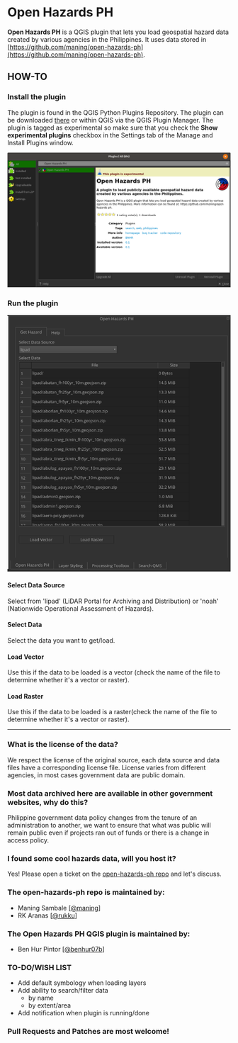 # Open Hazards PH
**Open Hazards PH** is a QGIS plugin that lets you load geospatial hazard data created by various agencies in the Philippines. It uses data stored in [https://github.com/maning/open-hazards-ph](https://github.com/maning/open-hazards-ph).

## HOW-TO
### Install the plugin
The plugin is found in the QGIS Python Plugins Repository. The plugin can be downloaded [there](https://plugins.qgis.org/plugins/open_hazards_ph/) or within QGIS via the QGIS Plugin Manager. The plugin is tagged as experimental so make sure that you check the **Show experimental plugins** checkbox in the Settings tab of the Manage and Install Plugins window.

![Install Open Hazards PH in QGIS](https://raw.githubusercontent.com/benhur07b/open-hazards-ph-qgis/gh-pages/static/images/ohph_install.png)

### Run the plugin
![Run Open Hazards PH](https://raw.githubusercontent.com/benhur07b/open-hazards-ph-qgis/gh-pages/static/images/ohph_panel.png)

#### Select Data Source
Select from 'lipad' (LiDAR Portal for Archiving and Distribution) or 'noah' (Nationwide Operational Assessment of Hazards).

#### Select Data
Select the data you want to get/load.

#### Load Vector
Use this if the data to be loaded is a vector (check the name of the file to determine whether it's a vector or raster).

#### Load Raster
Use this if the data to be loaded is a raster(check the name of the file to determine whether it's a vector or raster).

----
### What is the license of the data?
We respect the license of the original source, each data source and data files have a corresponding license file. License varies from different agencies, in most cases government data are public domain.

### Most data archived here are available in other government websites, why do this?
Philippine government data policy changes from the tenure of an administration to another, we want to ensure
that what was public will remain public even if projects ran out of funds or there is a change in access policy.

### I found some cool hazards data, will you host it?
Yes! Please open a ticket on the [open-hazards-ph repo](https://github.com/maning/open-hazards-ph) and let's discuss.

### The open-hazards-ph repo is maintained by:
* Maning Sambale [[@maning](https://github.com/maning)]
* RK Aranas [[@rukku](https://github.com/rukku)]

### The Open Hazards PH QGIS plugin is maintained by:
* Ben Hur Pintor [[@benhur07b](https://github.com/benhur07b)]

### TO-DO/WISH LIST
* Add default symbology when loading layers
* Add ability to search/filter data
    * by name
    * by extent/area
* Add notification when plugin is running/done

### Pull Requests and Patches are most welcome!
